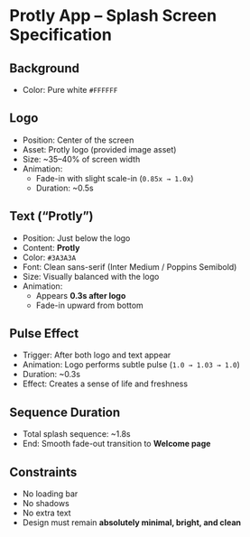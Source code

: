 # Protly App – Splash Screen Specification

## Background
- Color: Pure white `#FFFFFF`

## Logo
- Position: Center of the screen  
- Asset: Protly logo (provided image asset)  
- Size: ~35–40% of screen width  
- Animation:
  - Fade-in with slight scale-in (`0.85x → 1.0x`)  
  - Duration: ~0.5s  

## Text (“Protly”)
- Position: Just below the logo  
- Content: **Protly**  
- Color: `#3A3A3A`  
- Font: Clean sans-serif (Inter Medium / Poppins Semibold)  
- Size: Visually balanced with the logo  
- Animation:
  - Appears **0.3s after logo**  
  - Fade-in upward from bottom  

## Pulse Effect
- Trigger: After both logo and text appear  
- Animation: Logo performs subtle pulse (`1.0 → 1.03 → 1.0`)  
- Duration: ~0.3s  
- Effect: Creates a sense of life and freshness  

## Sequence Duration
- Total splash sequence: ~1.8s  
- End: Smooth fade-out transition to **Welcome page**  

## Constraints
- No loading bar  
- No shadows  
- No extra text  
- Design must remain **absolutely minimal, bright, and clean**
